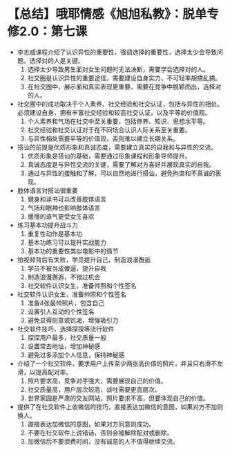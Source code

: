 # 【总结】哦耶情感《旭旭私教》：脱单专修2.0：第七课

-   李志威课程介绍了认识异性的重要性，强调选择的重要性，选择太少会导致问题。选择对的人是关键。
    1.  选择太少导致男生面对女生问题时无法决断，需要学会选择对的人。
    2.  社交圈是认识异性的重要途径，需要建设自身实力，不可轻率胡搞乱搞。
    3.  在社交圈中，展示面和真实表现更重要，需要在竞争中脱颖而出，选择对的人。
-   社交圈中的成功取决于个人素养、社交经验和社交认证，包括与异性的相处。必须建设自身，拥有丰富社交经验和较高社交认证，以及平等的价值观。
    1.  个人素养和气场在社交中至关重要，包括修养、知识、思想水平等。
    2.  社交经验和社交认证对于在不同场合认识人际关系至关重要。
    3.  与异性相处需要平等的价值观，否则难以建立长期关系。
-   搭讪的前提是优质形象和真诚态度，需要建立真实的自我和与异性的交流。
    1.  优质形象是搭讪的基础，需要通过形象课程和形象导师提升。
    2.  真诚态度是与异性交流的关键，需要了解对方喜好并展现真实的自我。
    3.  通过与异性的接触和了解，可以自然地进行搭讪，避免拘束和不真诚的表现。
-   肢体语言对搭讪很重要
    1.  健身和读书可以改善肢体语言
    2.  气场和眼神也影响肢体语言
    3.  缓慢的语气更受女生喜欢
-   练习基本功提升战斗力
    1.  重复性动作是基本功
    2.  基本功练习可以提升实战能力
    3.  基本功的重要性类似电影中的情节
-   拍视频背后有失败，学员提升自己，制造浪漫邂逅
    1.  学员不被当成傻逼，提升自我
    2.  制造浪漫邂逅，不错过机会
    3.  社交软件认识女生，准备帅照和个性签名
-   社交软件认识女生，准备帅照和个性签名
    1.  准备4张最帅照片，包含自己
    2.  设置引人互动的个性签名
    3.  避免显得刻意或饥渴，增强吸引力
-   社交软件技巧，选择探探等流行软件
    1.  探探用户最多，社交质量一般
    2.  设置常去地址，增加神秘感
    3.  避免过多添加个人信息，保持神秘感
-   介绍了一个社交软件，要求用户上传至少两张高价值的照片，并且只右滑不左滑，以提高配对率。
    1.  照片要求高，竞争对手强大，需要展现自己的价值。
    2.  社交质量高，用户层次较高，谈吐需要更高层次。
    3.  世界家园是严肃的交友网站，照片要求不高，但要体现自己的价值。
-   提供了在社交软件上收微信的技巧，直接表达加微信的意图，如果对方不加则换人。
    1.  直接表达加微信的意图，如果对方同意则成功。
    2.  不要在社交软件上说错话，否则会被解除配对或删除。
    3.  加微信后不要浪费时间，没有诚意的人不值得继续交流。